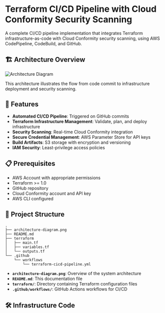 # Terraform CI/CD Pipeline with Cloud Conformity Security Scanning

A complete CI/CD pipeline implementation that integrates Terraform infrastructure-as-code with Cloud Conformity security scanning, using AWS CodePipeline, CodeBuild, and GitHub.

## 🏗️ Architecture Overview

![Architecture Diagram](./architecture-diagram.png)

This architecture illustrates the flow from code commit to infrastructure deployment and security scanning.

## 🚀 Features

- **Automated CI/CD Pipeline**: Triggered on GitHub commits
- **Terraform Infrastructure Management**: Validate, plan, and deploy infrastructure
- **Security Scanning**: Real-time Cloud Conformity integration
- **Secure Credential Management**: AWS Parameter Store for API keys
- **Build Artifacts**: S3 storage with encryption and versioning
- **IAM Security**: Least-privilege access policies

## 📋 Prerequisites

- AWS Account with appropriate permissions
- Terraform >= 1.0
- GitHub repository
- Cloud Conformity account and API key
- AWS CLI configured

## 📁 Project Structure

```
.
├── architecture-diagram.png
├── README.md
├── terraform
│   ├── main.tf
│   ├── variables.tf
│   └── outputs.tf
└── .github
    └── workflows
        └── terraform-cicd-pipeline.yml
```

- **`architecture-diagram.png`**: Overview of the system architecture
- **`README.md`**: This documentation file
- **`terraform/`**: Directory containing Terraform configuration files
- **`.github/workflows/`**: GitHub Actions workflows for CI/CD

## 🛠️ Infrastructure Code
